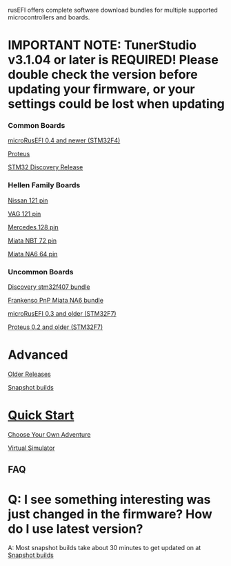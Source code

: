 rusEFI offers complete software download bundles for multiple supported microcontrollers and boards.

# IMPORTANT NOTE: TunerStudio v3.1.04 or later is REQUIRED! Please double check the version before updating your firmware, or your settings could be lost when updating

### Common Boards

[microRusEFI 0.4 and newer (STM32F4)](microRusEFI-Manual#software)

[Proteus](Proteus-Manual#software)

[STM32 Discovery Release](https://github.com/rusefi/rusefi/releases/latest/download/rusefi_bundle_default.zip)

### Hellen Family Boards

[Nissan 121 pin](https://github.com/rusefi/rusefi/releases/latest/download/rusefi_bundle_hellen121nissan.zip)

[VAG 121 pin](https://github.com/rusefi/rusefi/releases/latest/download/rusefi_bundle_hellen121vag.zip)

[Mercedes 128 pin](https://github.com/rusefi/rusefi/releases/latest/download/rusefi_bundle_hellen128.zip)

[Miata NBT 72 pin](https://github.com/rusefi/rusefi/releases/latest/download/rusefi_bundle_hellen72.zip)

[Miata NA6 64 pin](https://github.com/rusefi/rusefi/releases/latest/download/rusefi_bundle_hellenNA6.zip)

### Uncommon Boards

[Discovery stm32f407 bundle](https://github.com/rusefi/rusefi/releases/latest/download/rusefi_bundle.zip)

[Frankenso PnP Miata NA6 bundle](https://github.com/rusefi/rusefi/releases/latest/download/rusefi_bundle_frankenso_na6.zip)

[microRusEFI 0.3 and older (STM32F7)](https://github.com/rusefi/rusefi/releases/latest/download/rusefi_bundle_mre_f7.zip)

[Proteus 0.2 and older (STM32F7)](https://github.com/rusefi/rusefi/releases/latest/download/rusefi_bundle_proteus_legacy.zip)

# Advanced

[Older Releases](https://github.com/rusefi/rusefi/releases/)

[Snapshot builds](https://rusefi.com/build_server/)

# [Quick Start](HOWTO-quick-start)

[Choose Your Own Adventure](Try-It)

[Virtual Simulator](Virtual-simulator)

## FAQ

# Q: I see something interesting was just changed in the firmware? How do I use latest version?

A: Most snapshot builds take about 30 minutes to get updated on at [Snapshot builds](https://rusefi.com/build_server/)
